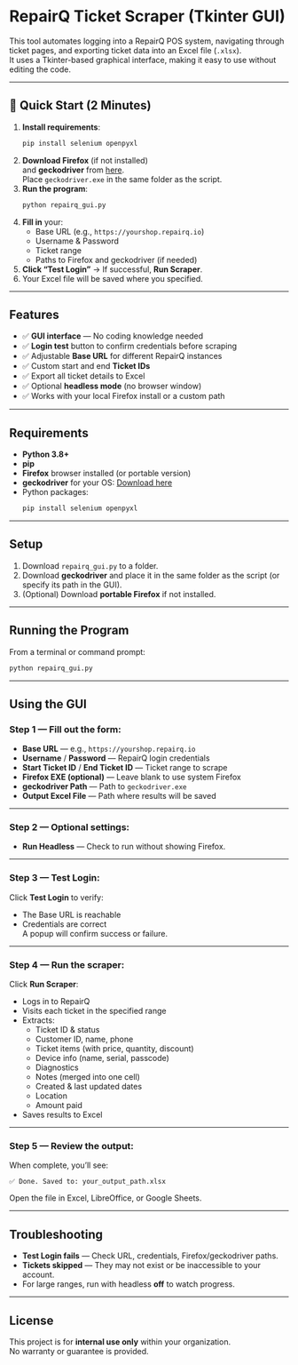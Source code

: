 # RepairQ Ticket Scraper (Tkinter GUI)

This tool automates logging into a RepairQ POS system, navigating through ticket pages, and exporting ticket data into an Excel file (`.xlsx`).  
It uses a Tkinter-based graphical interface, making it easy to use without editing the code.

---

## 🚀 Quick Start (2 Minutes)
1. **Install requirements**:
   ```bash
   pip install selenium openpyxl
   ```
2. **Download Firefox** (if not installed)  
   and **geckodriver** from [here](https://github.com/mozilla/geckodriver/releases).  
   Place `geckodriver.exe` in the same folder as the script.
3. **Run the program**:
   ```bash
   python repairq_gui.py
   ```
4. **Fill in** your:
   - Base URL (e.g., `https://yourshop.repairq.io`)
   - Username & Password
   - Ticket range
   - Paths to Firefox and geckodriver (if needed)
5. **Click “Test Login”** → If successful, **Run Scraper**.  
6. Your Excel file will be saved where you specified.

---

## Features
- ✅ **GUI interface** — No coding knowledge needed  
- ✅ **Login test** button to confirm credentials before scraping  
- ✅ Adjustable **Base URL** for different RepairQ instances  
- ✅ Custom start and end **Ticket IDs**  
- ✅ Export all ticket details to Excel  
- ✅ Optional **headless mode** (no browser window)  
- ✅ Works with your local Firefox install or a custom path

---

## Requirements
- **Python 3.8+**
- **pip**
- **Firefox** browser installed (or portable version)
- **geckodriver** for your OS: [Download here](https://github.com/mozilla/geckodriver/releases)
- Python packages:
  ```bash
  pip install selenium openpyxl
  ```

---

## Setup
1. Download `repairq_gui.py` to a folder.
2. Download **geckodriver** and place it in the same folder as the script (or specify its path in the GUI).
3. (Optional) Download **portable Firefox** if not installed.

---

## Running the Program
From a terminal or command prompt:
```bash
python repairq_gui.py
```

---

## Using the GUI
### Step 1 — Fill out the form:
- **Base URL** — e.g., `https://yourshop.repairq.io`
- **Username** / **Password** — RepairQ login credentials
- **Start Ticket ID** / **End Ticket ID** — Ticket range to scrape
- **Firefox EXE (optional)** — Leave blank to use system Firefox
- **geckodriver Path** — Path to `geckodriver.exe`
- **Output Excel File** — Path where results will be saved

---

### Step 2 — Optional settings:
- **Run Headless** — Check to run without showing Firefox.

---

### Step 3 — Test Login:
Click **Test Login** to verify:
- The Base URL is reachable
- Credentials are correct  
A popup will confirm success or failure.

---

### Step 4 — Run the scraper:
Click **Run Scraper**:
- Logs in to RepairQ
- Visits each ticket in the specified range
- Extracts:
  - Ticket ID & status
  - Customer ID, name, phone
  - Ticket items (with price, quantity, discount)
  - Device info (name, serial, passcode)
  - Diagnostics
  - Notes (merged into one cell)
  - Created & last updated dates
  - Location
  - Amount paid
- Saves results to Excel

---

### Step 5 — Review the output:
When complete, you’ll see:
```
✅ Done. Saved to: your_output_path.xlsx
```
Open the file in Excel, LibreOffice, or Google Sheets.

---

## Troubleshooting
- **Test Login fails** — Check URL, credentials, Firefox/geckodriver paths.
- **Tickets skipped** — They may not exist or be inaccessible to your account.
- For large ranges, run with headless **off** to watch progress.

---

## License
This project is for **internal use only** within your organization.  
No warranty or guarantee is provided.
